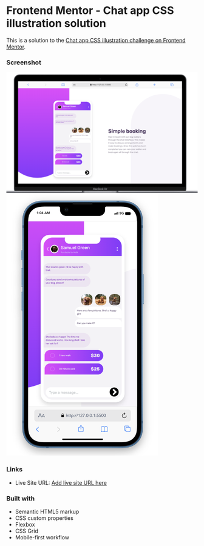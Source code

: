 # Frontend Mentor - Chat app CSS illustration solution

This is a solution to the [Chat app CSS illustration challenge on Frontend Mentor](https://www.frontendmentor.io/challenges/chat-app-css-illustration-O5auMkFqY).

### Screenshot

![](./images/Screenshot%202023-09-30%20at%2001.02.53.png)
<img src="./images/Screenshot 2023-09-30 at 01.05.05.png" width="400">

### Links

- Live Site URL: [Add live site URL here](https://sumeyye-mete.github.io/Chat-App-css/)

### Built with

- Semantic HTML5 markup
- CSS custom properties
- Flexbox
- CSS Grid
- Mobile-first workflow
